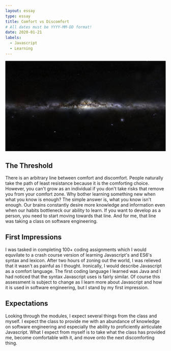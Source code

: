 ```yaml
---
layout: essay
type: essay
title: Comfort vs Discomfort 
# All dates must be YYYY-MM-DD format!
date: 2020-01-21
labels:
  - Javascript
  - Learning
---
```


<img class="ui massive centered image" src="../images/space.jpg">

## The Threshold
There is an arbitrary line between comfort and discomfort. People naturally take the path of least resistance because it is the comforting choice. However, you can't grow as an individual if you don't take risks that remove you from your comfort zone. Why bother learning something new when what you know is enough? The simple answer is, what you know isn't enough. Our brains constantly desire more knowledge and information even when our habits bottleneck our ability to learn. If you want to develop as a person, you need to start moving towards that line. And for me, that line was taking a class on software engineering.

## First Impressions
I was tasked in completing 100+ coding assignments which I would equvilate to a crash course version of learning Javascript's and ES6's syntax and lexicon. After two hours of zoning out the world, I was relieved that it wasn't as painful as I thought. Ironically, I would describe Javascript as a comfort language. The first coding language I learned was Java and I had noticed that the syntax Javascript uses is fairly similar. Of course this assessment is subject to change as I learn more about Javascript and how it is used in software engineering, but I stand by my first impression. 

## Expectations
Looking through the modules, I expect several things from the class and myself. I expect the class to provide me with an abundance of knowledge on software engineering and especially the ability to proficiently airticulate Javascript. What I expect from myself is to take what the class has provided me, become comfortable with it, and move onto the next discomforting thing. 


